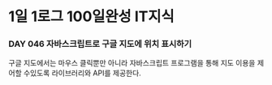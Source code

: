 # 1일 1로그 100일완성 IT지식
### DAY 046 자바스크립트로 구글 지도에 위치 표시하기
구글 지도에서는 마우스 클릭뿐만 아니라 자바스크립트 프로그램을 통해 지도 이용을 제어할 수있도록 라이브러리와 API를 제공한다.